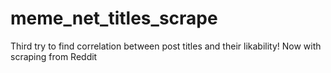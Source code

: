 # meme_net_titles_scrape
Third try to find correlation between post titles and their likability! Now with scraping from Reddit
